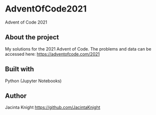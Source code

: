 # AdventOfCode2021
Advent of Code 2021

## About the project
My solutions for the 2021 Advent of Code. 
The problems and data can be accessed here: https://adventofcode.com/2021

## Built with
Python (Jupyter Notebooks)

## Author
Jacinta Knight
https://github.com/JacintaKnight
